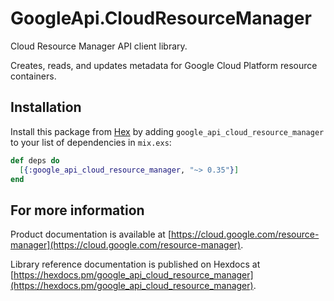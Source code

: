 # GoogleApi.CloudResourceManager

Cloud Resource Manager API client library.

Creates, reads, and updates metadata for Google Cloud Platform resource containers.

## Installation

Install this package from [Hex](https://hex.pm) by adding
`google_api_cloud_resource_manager` to your list of dependencies in `mix.exs`:

```elixir
def deps do
  [{:google_api_cloud_resource_manager, "~> 0.35"}]
end
```

## For more information

Product documentation is available at [https://cloud.google.com/resource-manager](https://cloud.google.com/resource-manager).

Library reference documentation is published on Hexdocs at
[https://hexdocs.pm/google_api_cloud_resource_manager](https://hexdocs.pm/google_api_cloud_resource_manager).
